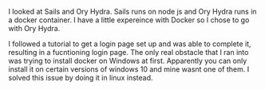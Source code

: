 I looked at Sails and Ory Hydra. Sails runs on node js and Ory Hydra runs in a docker container. I have a little expereince with Docker so I chose to go with Ory Hydra.

I followed a tutorial to get a login page set up and was able to complete it, resulting in a fucntioning login page. 
The only real obstacle that I ran into was trying to install docker on Windows at first. Apparently you can only install it on certain versions of windows 10 and mine wasnt one of them. I solved this issue by doing it in linux instead.
